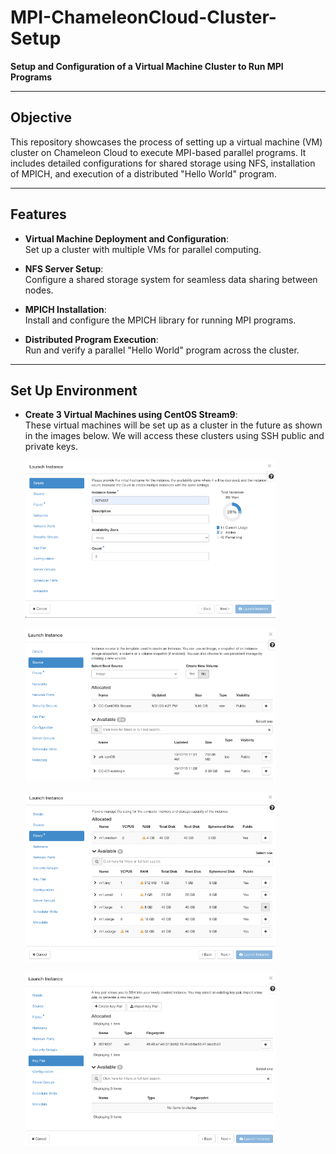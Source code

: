 # MPI-ChameleonCloud-Cluster-Setup

**Setup and Configuration of a Virtual Machine Cluster to Run MPI Programs**

---

## Objective

This repository showcases the process of setting up a virtual machine (VM) cluster on Chameleon Cloud to execute MPI-based parallel programs. It includes detailed configurations for shared storage using NFS, installation of MPICH, and execution of a distributed "Hello World" program.

---

## Features

- **Virtual Machine Deployment and Configuration**:  
  Set up a cluster with multiple VMs for parallel computing.

- **NFS Server Setup**:  
  Configure a shared storage system for seamless data sharing between nodes.

- **MPICH Installation**:  
  Install and configure the MPICH library for running MPI programs.

- **Distributed Program Execution**:  
  Run and verify a parallel "Hello World" program across the cluster.
  
---

## Set Up Environment

- **Create 3 Virtual Machines using CentOS Stream9**:  
  These virtual machines will be set up as a cluster in the future as shown in the images below. We will access these clusters using SSH public and private keys.

  <img src="screenshots/Picture1.png" width="400"><br>

  <img src="screenshots/Picture2.png" width="400"><br>

  <img src="screenshots/Picture3.png" width="400"><br>

  <img src="screenshots/Picture4.png" width="400"><br>
